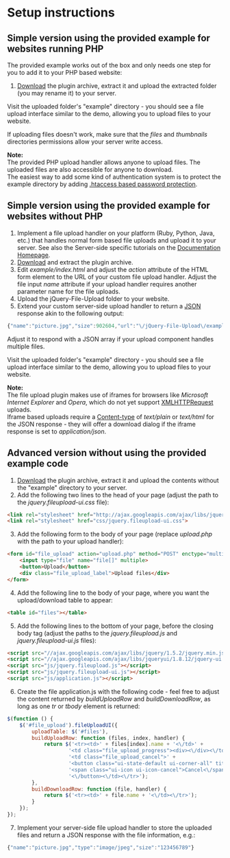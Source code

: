 # Setup instructions

## Simple version using the provided example for websites running PHP

The provided example works out of the box and only needs one step for you to add it to your PHP based website:

1. [Download](https://github.com/blueimp/jQuery-File-Upload/archives/master) the plugin archive, extract it and upload the extracted folder (you may rename it) to your server.

Visit the uploaded folder's "example" directory - you should see a file upload interface similar to the demo, allowing you to upload files to your website.

If uploading files doesn't work, make sure that the *files* and *thumbnails* directories permissions allow your server write access.

**Note:**  
The provided PHP upload handler allows anyone to upload files. The uploaded files are also accessible for anyone to download.  
The easiest way to add some kind of authentication system is to protect the example directory by adding [.htaccess based password protection](http://httpd.apache.org/docs/2.2/howto/auth.html#gettingitworking).

## Simple version using the provided example for websites without PHP

1. Implement a file upload handler on your platform (Ruby, Python, Java, etc.) that handles normal form based file uploads and upload it to your server. See also the Server-side specific tutorials on the [Documentation Homepage](https://github.com/blueimp/jQuery-File-Upload/wiki).
2. [Download](https://github.com/blueimp/jQuery-File-Upload/archives/master) and extract the plugin archive.
3. Edit *example/index.html* and adjust the *action* attribute of the HTML form element to the URL of your custom file upload handler. Adjust the file input *name* attribute if your upload handler requires another parameter name for the file uploads.
4. Upload the jQuery-File-Upload folder to your website.
5. Extend your custom server-side upload handler to return a [JSON](http://en.wikipedia.org/wiki/JSON) response akin to the following output:
```js
{"name":"picture.jpg","size":902604,"url":"\/jQuery-File-Upload\/example\/files\/picture.jpg","thumbnail":"\/jQuery-File-Upload\/example\/thumbnails\/picture.jpg"}
```
Adjust it to respond with a JSON array if your upload component handles multiple files.

Visit the uploaded folder's "example" directory - you should see a file upload interface similar to the demo, allowing you to upload files to your website.

**Note:**  
The file upload plugin makes use of iframes for browsers like *Microsoft Internet Explorer* and *Opera*, which do not yet support [XMLHTTPRequest](https://developer.mozilla.org/en/xmlhttprequest) uploads.  
Iframe based uploads require a [Content-type](http://en.wikipedia.org/wiki/MIME#Content-Type) of *text/plain* or *text/html* for the JSON response - they will offer a download dialog if the iframe response is set to *application/json*.

## Advanced version without using the provided example code

1. [Download](https://github.com/blueimp/jQuery-File-Upload/archives/master) the plugin archive, extract it and upload the contents without the "example" directory to your server.
2. Add the following two lines to the head of your page (adjust the path to the *jquery.fileupload-ui.css* file):
```html
<link rel="stylesheet" href="http://ajax.googleapis.com/ajax/libs/jqueryui/1.8.12/themes/base/jquery-ui.css" id="theme">
<link rel="stylesheet" href="css/jquery.fileupload-ui.css">
```
3. Add the following form to the body of your page (replace *upload.php* with the path to your upload handler):
```html
<form id="file_upload" action="upload.php" method="POST" enctype="multipart/form-data">
    <input type="file" name="file[]" multiple>
    <button>Upload</button>
    <div class="file_upload_label">Upload files</div>
</form>
```
4. Add the following line to the body of your page, where you want the upload/download table to appear:
```html
<table id="files"></table>
```
5. Add the following lines to the bottom of your page, before the closing body tag (adjust the paths to the *jquery.fileupload.js* and *jquery.fileupload-ui.js* files):
```html
<script src="//ajax.googleapis.com/ajax/libs/jquery/1.5.2/jquery.min.js"></script>
<script src="//ajax.googleapis.com/ajax/libs/jqueryui/1.8.12/jquery-ui.min.js"></script>
<script src="js/jquery.fileupload.js"></script>
<script src="js/jquery.fileupload-ui.js"></script>
<script src="js/application.js"></script>
```
6. Create the file application.js with the following code - feel free to adjust the content returned by *buildUploadRow* and *buildDownloadRow*, as long as one *tr* or *tbody* element is returned:
```js
$(function () {
    $('#file_upload').fileUploadUI({
        uploadTable: $('#files'),
        buildUploadRow: function (files, index, handler) {
            return $('<tr><td>' + files[index].name + '<\/td>' +
                    '<td class="file_upload_progress"><div><\/div><\/td>' +
                    '<td class="file_upload_cancel">' +
                    '<button class="ui-state-default ui-corner-all" title="Cancel">' +
                    '<span class="ui-icon ui-icon-cancel">Cancel<\/span>' +
                    '<\/button><\/td><\/tr>');
        },
        buildDownloadRow: function (file, handler) {
            return $('<tr><td>' + file.name + '<\/td><\/tr>');
        }
    });
});
```
7. Implement your server-side file upload handler to store the uploaded files and return a JSON response with the file information, e.g.:
```js
{"name":"picture.jpg","type":"image/jpeg","size":"123456789"}
```
